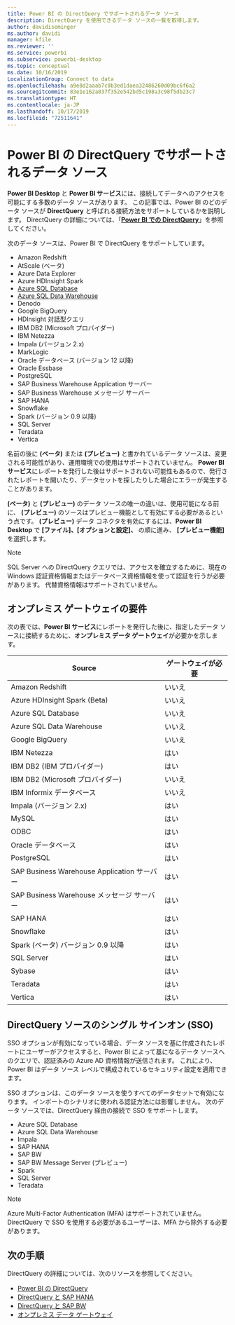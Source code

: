 ```yaml
---
title: Power BI の DirectQuery でサポートされるデータ ソース
description: DirectQuery を使用できるデータ ソースの一覧を取得します。
author: davidiseminger
ms.author: davidi
manager: kfile
ms.reviewer: ''
ms.service: powerbi
ms.subservice: powerbi-desktop
ms.topic: conceptual
ms.date: 10/16/2019
LocalizationGroup: Connect to data
ms.openlocfilehash: a9e8d2aaab7c0b3ed1daea32486260d09bc6f6a2
ms.sourcegitcommit: 83e1e162a037f352e542bd5c198a3c98f5db23c7
ms.translationtype: HT
ms.contentlocale: ja-JP
ms.lasthandoff: 10/17/2019
ms.locfileid: "72511641"
---
```

# <a name="data-sources-supported-by-directquery-in-power-bi"></a>Power BI の DirectQuery でサポートされるデータ ソース

**Power BI Desktop** と **Power BI サービス**には、接続してデータへのアクセスを可能にする多数のデータ ソースがあります。 この記事では、Power BI のどのデータ ソースが **DirectQuery** と呼ばれる接続方法をサポートしているかを説明します。 DirectQuery の詳細については、「[**Power BI での DirectQuery**](desktop-directquery-about.md)」を参照してください。

次のデータ ソースは、Power BI で DirectQuery をサポートしています。

* Amazon Redshift
* AtScale (ベータ)
* Azure Data Explorer
* Azure HDInsight Spark
* [Azure SQL Database](service-azure-sql-database-with-direct-connect.md)
* [Azure SQL Data Warehouse](service-azure-sql-data-warehouse-with-direct-connect.md)
* Denodo
* Google BigQuery
* HDInsight 対話型クエリ
* IBM DB2 (Microsoft プロバイダー)
* IBM Netezza
* Impala (バージョン 2.x)
* MarkLogic
* Oracle データベース (バージョン 12 以降)
* Oracle Essbase
* PostgreSQL
* SAP Business Warehouse Application サーバー
* SAP Business Warehouse メッセージ サーバー
* SAP HANA
* Snowflake
* Spark (バージョン 0.9 以降)
* SQL Server
* Teradata
* Vertica

名前の後に **(ベータ)** または **(プレビュー)** と書かれているデータ ソースは、変更される可能性があり、運用環境での使用はサポートされていません。 **Power BI サービス**にレポートを発行した後はサポートされない可能性もあるので、発行されたレポートを開いたり、データセットを探したりした場合にエラーが発生することがあります。

**(ベータ)** と **(プレビュー)** のデータ ソースの唯一の違いは、使用可能になる前に、 **(プレビュー)** のソースはプレビュー機能として有効にする必要があるという点です。 **(プレビュー)** データ コネクタを有効にするには、**Power BI Desktop** で **[ファイル]、[オプションと設定]、** の順に進み、 **[プレビュー機能]** を選択します。

> [!NOTE]
> SQL Server への DirectQuery クエリでは、アクセスを確立するために、現在の Windows 認証資格情報またはデータベース資格情報を使って認証を行うが必要があります。 代替資格情報はサポートされていません。
>

## <a name="on-premises-gateway-requirements"></a>オンプレミス ゲートウェイの要件
次の表では、**Power BI サービス**にレポートを発行した後に、指定したデータ ソースに接続するために、**オンプレミス データ ゲートウェイ**が必要かを示します。

| Source | ゲートウェイが必要 |
| --- | --- |
| Amazon Redshift |いいえ |
| Azure HDInsight Spark (Beta) |いいえ |
| Azure SQL Database |いいえ |
| Azure SQL Data Warehouse |いいえ |
| Google BigQuery |いいえ |
| IBM Netezza |はい |
| IBM DB2 (IBM プロバイダー) |はい |
| IBM DB2 (Microsoft プロバイダー) |いいえ |
| IBM Informix データベース |いいえ |
| Impala (バージョン 2.x) |はい |
| MySQL |はい |
| ODBC |はい |
| Oracle データベース |はい |
| PostgreSQL |はい |
| SAP Business Warehouse Application サーバー |はい |
| SAP Business Warehouse メッセージ サーバー |はい |
| SAP HANA |はい |
| Snowflake |はい |
| Spark (ベータ) バージョン 0.9 以降 |はい |
| SQL Server |はい |
| Sybase |はい |
| Teradata |はい |
| Vertica |はい |


## <a name="single-sign-on-sso-for-directquery-sources"></a>DirectQuery ソースのシングル サインオン (SSO)

SSO オプションが有効になっている場合、データ ソースを基に作成されたレポートにユーザーがアクセスすると、Power BI によって基になるデータ ソースへのクエリで、認証済みの Azure AD 資格情報が送信されます。 これにより、Power BI はデータ ソース レベルで構成されているセキュリティ設定を適用できます。

SSO オプションは、このデータ ソースを使うすべてのデータセットで有効になります。 インポートのシナリオに使われる認証方法には影響しません。 次のデータ ソースでは、DirectQuery 経由の接続で SSO をサポートします。

- Azure SQL Database
- Azure SQL Data Warehouse
- Impala
- SAP HANA
- SAP BW
- SAP BW Message Server (プレビュー)
- Spark
- SQL Server
- Teradata

> [!Note]
> Azure Multi-Factor Authentication (MFA) はサポートされていません。 DirectQuery で SSO を使用する必要があるユーザーは、MFA から除外する必要があります。

## <a name="next-steps"></a>次の手順
DirectQuery の詳細については、次のリソースを参照してください。

* [Power BI の DirectQuery](desktop-directquery-about.md)
* [DirectQuery と SAP HANA](desktop-directquery-sap-hana.md)
* [DirectQuery と SAP BW](desktop-directquery-sap-bw.md)
* [オンプレミス データ ゲートウェイ](service-gateway-onprem.md)

